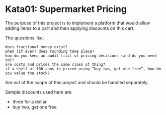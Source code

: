 # Kata01: Supermarket Pricing

The purpose of this project is to implement a platform that would allow adding items to a cart and then
applying discounts on this cart.

The questions like:

    does fractional money exist?
    when (if ever) does rounding take place?
    how do you keep an audit trail of pricing decisions (and do you need to)?
    are costs and prices the same class of thing?
    if a shelf of 100 cans is priced using “buy two, get one free”, how do you value the stock?

Are out of the scope of this project and should be handled separately.

Sample discounts used here are:

- three for a dollar
- buy two, get one free
